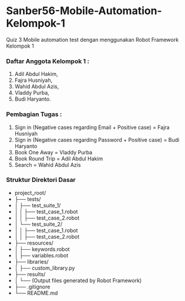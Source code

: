 # Sanber56-Mobile-Automation-Kelompok-1
Quiz 3 Mobile automation test dengan menggunakan Robot Framework Kelompok 1

### Daftar Anggota Kelompok 1 :
1. Adil Abdul Hakim,
2. Fajra Husniyah,
3. Wahid Abdul Azis,
4. Vladdy Purba,
5. Budi Haryanto.

### Pembagian Tugas :
1. Sign in (Negative cases regarding Email + Positive case) = Fajra Husniyah
2. Sign in (Negative cases regarding Password + Positive case) = Budi Haryanto
3. Book One Away = Vladdy Purba
4. Book Round Trip = Adil Abdul Hakim
5. Search = Wahid Abdul Azis

### Struktur Direktori Dasar
- project_root/
- ├── tests/
- │   ├── test_suite_1/
- │   │   ├── test_case_1.robot
- │   │   ├── test_case_2.robot
- │   └── test_suite_2/
- │   │   ├── test_case_1.robot
- │   │   ├── test_case_2.robot
- ├── resources/
- │   ├── keywords.robot
- │   ├── variables.robot
- ├── libraries/
- │   ├── custom_library.py
- ├── results/
- │   └── (Output files generated by Robot Framework)
- ├── .gitignore
- └── README.md